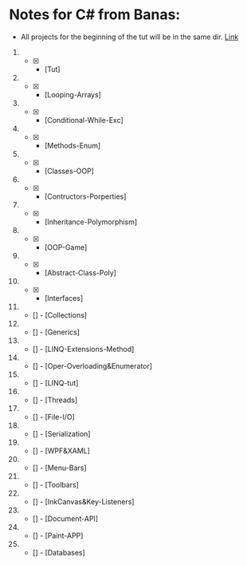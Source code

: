 # Notes for C# from Banas:
- All projects for the beginning of the tut will be in the same dir. 
[Link](https://www.youtube.com/playlist?list=PLGLfVvz_LVvRX6xK1oi0reKci6ignjdSa)
1. - [x] - [Tut]      
2. - [x] - [Looping-Arrays]       
3. - [x] - [Conditional-While-Exc]       
4. - [x] - [Methods-Enum]       
5. - [x] - [Classes-OOP]       
6. - [x] - [Contructors-Porperties]       
7. - [x] - [Inheritance-Polymorphism]       
8. - [x] - [OOP-Game]       
9. - [x] - [Abstract-Class-Poly]       
10. - [x] - [Interfaces]       
11. - [] - [Collections]       
12. - [] - [Generics]       
13. - [] - [LINQ-Extensions-Method]       
14. - [] - [Oper-Overloading&Enumerator]       
15. - [] - [LINQ-tut]       
16. - [] - [Threads]       
17. - [] - [File-I/O]       
18. - [] - [Serialization]       
19. - [] - [WPF&XAML]       
20. - [] - [Menu-Bars]       
21. - [] - [Toolbars]       
22. - [] - [InkCanvas&Key-Listeners]       
23. - [] - [Document-API]       
24. - [] - [Paint-APP]       
25. - [] - [Databases]       